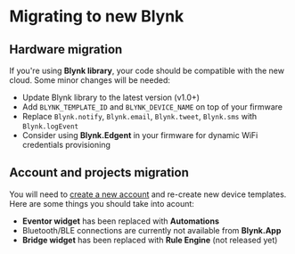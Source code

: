 # Migrating to new Blynk

## Hardware migration

If you're using **Blynk library**, your code should be compatible with the new cloud. Some minor changes will be needed:

* Update Blynk library to the latest version \(v1.0+\)
* Add `BLYNK_TEMPLATE_ID` and `BLYNK_DEVICE_NAME` on top of your firmware
* Replace `Blynk.notify`, `Blynk.email`, `Blynk.tweet`, `Blynk.sms` with `Blynk.logEvent`
* Consider using **Blynk.Edgent** in your firmware for dynamic WiFi credentials provisioning

## Account and projects migration

You will need to [create a new account](https://blynk.cloud/) and re-create new device templates.  
Here are some things you should take into acount:

* **Eventor widget** has been replaced with **Automations**
* Bluetooth/BLE connections are currently not available from **Blynk.App**
* **Bridge widget** has been replaced with **Rule Engine** \(not released yet\)

